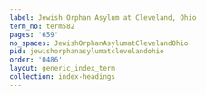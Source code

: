 ```yaml
---
label: Jewish Orphan Asylum at Cleveland, Ohio
term_no: term582
pages: '659'
no_spaces: JewishOrphanAsylumatClevelandOhio
pid: jewishorphanasylumatclevelandohio
order: '0486'
layout: generic_index_term
collection: index-headings
---
```

